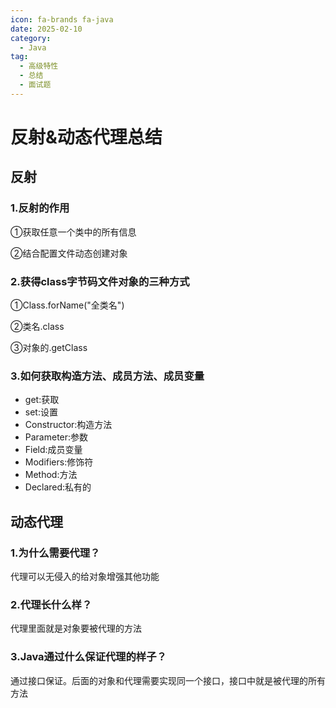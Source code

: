 ```yaml
---
icon: fa-brands fa-java
date: 2025-02-10
category:
  - Java
tag:
  - 高级特性
  - 总结
  - 面试题
---
```

# 反射&动态代理总结

## 反射

### 1.反射的作用

&#9312;获取任意一个类中的所有信息

&#9313;结合配置文件动态创建对象

### 2.获得class字节码文件对象的三种方式

&#9312;Class.forName("全类名")

&#9313;类名.class

&#9314;对象的.getClass

### 3.如何获取构造方法、成员方法、成员变量

- get:获取
- set:设置
- Constructor:构造方法
- Parameter:参数
- Field:成员变量
- Modifiers:修饰符
- Method:方法
- Declared:私有的

## 动态代理

### 1.为什么需要代理？

代理可以无侵入的给对象增强其他功能

### 2.代理长什么样？

代理里面就是对象要被代理的方法

### 3.Java通过什么保证代理的样子？

通过接口保证。后面的对象和代理需要实现同一个接口，接口中就是被代理的所有方法
